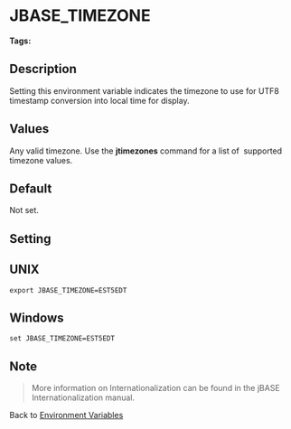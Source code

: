 # JBASE_TIMEZONE

<PageHeader />

**Tags:**
<badge text='get time offset' vertical='middle' />
<badge text='dst' vertical='middle' />

## Description

Setting this environment variable indicates the timezone to use for UTF8 timestamp conversion into local time for display.

## Values

Any valid timezone. Use the **jtimezones** command for a list of  supported timezone values.

## Default

Not set.

## Setting

## UNIX

```
export JBASE_TIMEZONE=EST5EDT
```

## Windows

```
set JBASE_TIMEZONE=EST5EDT
```

## Note

> More information on Internationalization can be found in the jBASE Internationalization manual.

Back to [Environment Variables](./../README.md)

  
<PageFooter />

